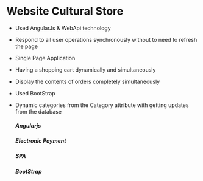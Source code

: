# Website Cultural Store
 
* Used AngularJs & WebApi technology
* Respond to all user operations synchronously without to need to refresh the page
* Single Page Application
* Having a shopping cart dynamically and simultaneously
* Display the contents of orders completely simultaneously
* Used BootStrap
* Dynamic categories from the Category attribute with getting updates from the database
  
  ##### Angularjs

  ##### Electronic Payment

  ##### SPA

  ##### BootStrap
  